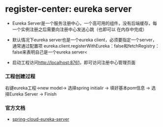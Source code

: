 # register-center: eureka server
* Eureka&nbsp;Server是一个服务注册中心，一个高可用的组件，没有后端缓存，每一个实例注册之后需要向注册中心发送心跳（也即可以
在内存中完成）

* 默认情况下eureka&nbsp;server也是一个eureka&nbsp;client，必须要指定一个server，通常通过配置项
eureka.client.registerWithEureka：false和fetchRegistry：false来表明自己是一个eureka&nbsp;server<

* 启动工程访问[http://localhost:8761](http://localhost:8761)，即可访问注册中心管理页面

### 工程创建过程
右键eureka工程->new model-> 选择spring initialir -> 填好基本pom信息 -> 选择Eureka Server -> Finish

### 官方文档
* [spring-cloud-eureka-server](http://projects.spring.io/spring-cloud/spring-cloud.html#spring-cloud-eureka-server)